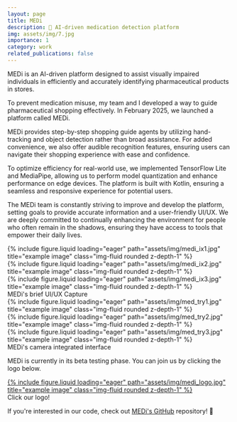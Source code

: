 ```yaml
---
layout: page
title: MEDi
description: 💊 AI-driven medication detection platform
img: assets/img/7.jpg
importance: 1
category: work
related_publications: false
---
```


MEDi is an AI-driven platform designed to assist visually impaired individuals in efficiently and accurately identifying pharmaceutical products in stores.

To prevent medication misuse, my team and I developed a way to guide pharmaceutical shopping effectively. In February 2025, we launched a platform called MEDi.

MEDi provides step-by-step shopping guide agents by utilizing hand-tracking and object detection rather than broad assistance. For added convenience, we also offer audible recognition features, ensuring users can navigate their shopping experience with ease and confidence.

To optimize efficiency for real-world use, we implemented TensorFlow Lite and MediaPipe, allowing us to perform model quantization and enhance performance on edge devices. The platform is built with Kotlin, ensuring a seamless and responsive experience for potential users.

The MEDi team is constantly striving to improve and develop the platform, setting goals to provide accurate information and a user-friendly UI/UX. We are deeply committed to continually enhancing the environment for people who often remain in the shadows, ensuring they have access to tools that empower their daily lives.

<div class="row">
    <div class="col-sm mt-3 mt-md-0">
        {% include figure.liquid loading="eager" path="assets/img/medi_ix1.jpg" title="example image" class="img-fluid rounded z-depth-1" %}
    </div>
    <div class="col-sm mt-3 mt-md-0">
        {% include figure.liquid loading="eager" path="assets/img/medi_ix2.jpg" title="example image" class="img-fluid rounded z-depth-1" %}
    </div>
    <div class="col-sm mt-3 mt-md-0">
        {% include figure.liquid loading="eager" path="assets/img/medi_ix3.jpg" title="example image" class="img-fluid rounded z-depth-1" %}
    </div>
</div>
<div class="caption">
    MEDi's brief UI/UX Capture
</div>
<div class="row">
    <div class="col-sm mt-3 mt-md-0">
        {% include figure.liquid loading="eager" path="assets/img/med_try1.jpg" title="example image" class="img-fluid rounded z-depth-1" %}
    </div>
    <div class="col-sm mt-3 mt-md-0">
        {% include figure.liquid loading="eager" path="assets/img/med_try2.jpg" title="example image" class="img-fluid rounded z-depth-1" %}
    </div>
    <div class="col-sm mt-3 mt-md-0">
        {% include figure.liquid loading="eager" path="assets/img/med_try3.jpg" title="example image" class="img-fluid rounded z-depth-1" %}
    </div>
</div>
<div class="caption">
    MEDi's camera integrated interface
</div>

MEDi is currently in its beta testing phase. You can join us by clicking the logo below.

<div class="row">
    <div class="col-sm-3 mt-3 mt-md-0">
        <a href="https://play.google.com/apps/testing/com.MedI" target="_blank" rel="noopener noreferrer">
            {% include figure.liquid loading="eager" path="assets/img/medi_logo.jpg" title="example image" class="img-fluid rounded z-depth-1" %}
        </a>
        <div class="caption mt-2">
            Click our logo! 
        </div>
    </div>
</div>

If you're interested in our code, check out [MEDi's GitHub](https://github.com/2nd-Company/MEDi) repository! 🚀
